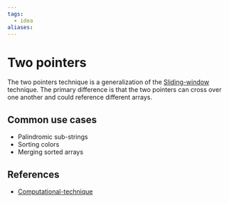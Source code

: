 ```yaml
---
tags:
  - idea
aliases:
---
```


# Two pointers

The two pointers technique is a generalization of the [Sliding-window](Sliding-window.md) technique. The primary difference is that the two pointers can cross over one another and could reference different arrays.

## Common use cases

- Palindromic sub-strings
- Sorting colors
- Merging sorted arrays

## References

- [Computational-technique](Computational-technique.md)
